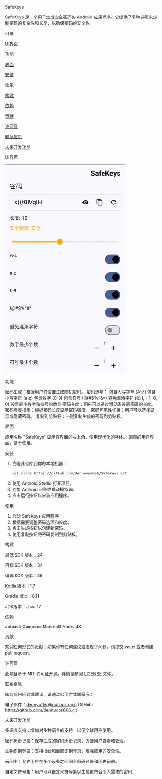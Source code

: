 SafeKeys

SafeKeys 是一个用于生成安全密码的 Android 应用程序。它提供了多种选项来定制密码的复杂性和长度，以确保密码的安全性。

目录

[UI界面](#UI界面)

[功能](#功能)

[界面](#界面)

[安装](#安装)

[使用](#使用)

[构建](#构建)

[依赖](#依赖)

[贡献](#贡献)

[许可证](#许可证)

[联系信息](#联系信息)

[未来开发功能](#未来开发功能)


UI界面

![UI 界面](https://github.com/dennyops666/SafeKeys/blob/master/ui-demo/ui-demo.jpg?raw=true)


功能

密码生成：根据用户的设置生成随机密码。
密码选项：
  包含大写字母 (A-Z)
  包含小写字母 (a-z)
  包含数字 (0-9)
  包含符号 (!@#$%^&*)
  避免混淆字符 (如 I, l, 1, O, 0)
  设置最少数字和符号的数量
密码长度：用户可以通过滑动条设置密码的长度。
密码强度指示：根据密码长度显示密码强度。
密码可见性切换：用户可以选择显示或隐藏密码。
复制到剪贴板：一键复制生成的密码到剪贴板。


界面

应用名称 "SafeKeys" 显示在界面的右上角，使用现代化的字体。
直观的用户界面，易于使用。


安装

1. 克隆此仓库到你的本地机器：
   ```bash
   git clone https://github.com/dennyops666/SafeKeys.git
   ```
2. 使用 Android Studio 打开项目。
3. 连接 Android 设备或启动模拟器。
4. 点击运行按钮以安装应用程序。 

使用

1. 启动 SafeKeys 应用程序。
2. 根据需要调整密码选项和长度。
3. 点击生成按钮以创建新密码。
4. 使用复制按钮将密码复制到剪贴板。

构建

最低 SDK 版本：24

目标 SDK 版本：34

编译 SDK 版本：35

Kotlin 版本：1.7

Gradle 版本：8.11

JDK版本：Java 17


依赖

Jetpack Compose
Material3
AndroidX


贡献

欢迎任何形式的贡献！如果你有任何建议或发现了问题，请提交 issue 或者创建 pull request。


许可证

此项目基于 MIT 许可证开源。详情请参阅 [LICENSE](LICENSE) 文件。


联系信息

如有任何问题或建议，请通过以下方式联系我：

电子邮件：dennyoffer@outlook.com
GitHub: https://github.com/dennyops666.git

未来开发功能

多语言支持：增加对多种语言的支持，以便全球用户使用。

密码历史记录：保存生成的密码历史记录，方便用户查看和管理。

生物识别登录：支持指纹和面部识别登录，增强应用的安全性。

云同步：允许用户在多个设备之间同步密码设置和历史记录。

自定义符号集：用户可以自定义符号集以生成更符合个人需求的密码。

